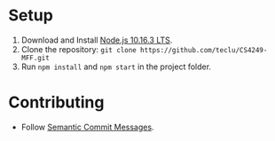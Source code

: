 # Setup
1. Download and Install [Node.js 10.16.3 LTS](https://nodejs.org/en/).
2. Clone the repository: `git clone https://github.com/teclu/CS4249-MFF.git`
3. Run `npm install` and `npm start` in the project folder.

# Contributing
- Follow [Semantic Commit Messages](https://seesparkbox.com/foundry/semantic_commit_messages).
